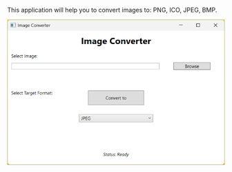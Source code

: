 This application will help you to convert images to: PNG, ICO, JPEG, BMP.

![](https://github.com/SatoriSh/Converter/blob/main/Images/Converter_KNW4mA9cIP.png)
